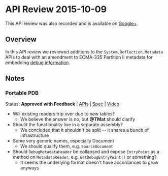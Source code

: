 # API Review 2015-10-09

This API review was also recorded and is available on [Google+](https://plus.google.com/events/cc1vin923d7nuddasqkd487b8fk).

## Overview

In this API review we reviewed additions to the `System.Reflection.Metadata`
APIs to deal with an amendment to ECMA-335 Partition II metadata for embedding
[debug information](https://github.com/dotnet/roslyn/blob/master/docs/specs/PortablePdb-Metadata.md).

## Notes

### Portable PDB

Status: **Approved with Feedback** |
[APIs](APIs.md) |
[Spec](https://github.com/dotnet/roslyn/blob/master/docs/specs/PortablePdb-Metadata.md) |
[Video](https://plus.google.com/events/cc1vin923d7nuddasqkd487b8fk)

* Will existing readers trip over due to new tables?
    - We believe the answer is no, but **@TMat** should clarify
* Should the functionality live in a separate assembly?
    - We concluded that it shouldn't be split -- it shares a bunch of infrastructure
* Some very generic names, especially Document
    - We should qualify them, e.g. `SourceDocument`
* Should `DebugMetadataHeader` be collapsed and expose `EntryPoint` as a method
  on `MetadataReader`, e.g. `GetDebugEntryPoint()` or something?
    - It seems the underlying format doesn't have accordances to grow anyways